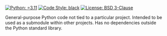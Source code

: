 [![Python: =3.11](https://img.shields.io/badge/python-3.11-green.svg)](https://docs.python.org/3/whatsnew/3.11.html)
[![Code Style: black](https://img.shields.io/badge/code%20style-black-000000.svg)](https://github.com/psf/black)
[![License: BSD 3-Clause](https://img.shields.io/badge/license-BSD%203--Clause-blue.svg)](https://opensource.org/licenses/BSD-3-Clause)

General-purpose Python code not tied to a particular project. Intended to be used as a
submodule within other projects. Has no dependencies outside the Python standard
library.
